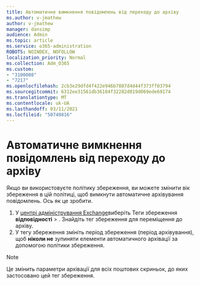 ```yaml
---
title: Автоматичне вимкнення повідомлень від переходу до архіву
ms.author: v-jmathew
author: v-jmathew
manager: dansimp
audience: Admin
ms.topic: article
ms.service: o365-administration
ROBOTS: NOINDEX, NOFOLLOW
localization_priority: Normal
ms.collection: Adm_O365
ms.custom:
- "3100008"
- "7217"
ms.openlocfilehash: 2cb3e29dfd4f422e946b7887d4d44f373ff03794
ms.sourcegitcommit: 6312ee31561db36104f32282d019d069ede69174
ms.translationtype: MT
ms.contentlocale: uk-UA
ms.lasthandoff: 03/11/2021
ms.locfileid: "50749816"
---
```

# <a name="stop-messages-from-moving-to-the-archive-automatically"></a>Автоматичне вимкнення повідомлень від переходу до архіву

Якщо ви використовуєте політику збереження, ви можете змінити вік збереження в цій політиці, щоб вимкнути автоматичне архівування повідомлень. Ось як це зробити.

1. У [центрі адміністрування Exchange](https://go.microsoft.com/fwlink/?linkid=2059104)виберіть Теги збереження **відповідності**  >  . Знайдіть тег збереження для переміщення до архіву.
2. У тегу збереження змініть період збереження (період архівування), щоб **ніколи не** зупиняти елементи автоматичного архівації за допомогою політики збереження.

> [!NOTE]
> Це змінить параметри архівації для всіх поштових скриньок, до яких застосовано цей тег збереження.

